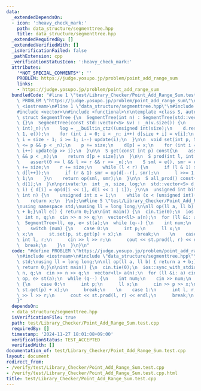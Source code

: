 ```yaml
---
data:
  _extendedDependsOn:
  - icon: ':heavy_check_mark:'
    path: data_structure/segmenttree.hpp
    title: data_structure/segmenttree.hpp
  _extendedRequiredBy: []
  _extendedVerifiedWith: []
  _isVerificationFailed: false
  _pathExtension: cpp
  _verificationStatusIcon: ':heavy_check_mark:'
  attributes:
    '*NOT_SPECIAL_COMMENTS*': ''
    PROBLEM: https://judge.yosupo.jp/problem/point_add_range_sum
    links:
    - https://judge.yosupo.jp/problem/point_add_range_sum
  bundledCode: "#line 1 \"test/Library_Checker/Point_Add_Range_Sum.test.cpp\"\n#define\
    \ PROBLEM \"https://judge.yosupo.jp/problem/point_add_range_sum\"\n\n#include\
    \ <iostream>\n#line 1 \"data_structure/segmenttree.hpp\"\n#include <cassert>\n\
    #include <vector>\n#include <functional>\n\ntemplate <class S, auto op, auto e>\
    \ struct SegmentTree {\n  SegmentTree(int n) : SegmentTree(std::vector<S>(n, e()))\
    \ {}\n  SegmentTree(const std::vector<S> &v) : _n(v.size()) {\n    size = bit_ceil((unsigned\
    \ int)_n);\n    log = __builtin_ctz((unsigned int)size);\n    d.resize(size <<\
    \ 1, e());\n    for (int i = 0; i < _n; i++) d[size + i] = v[i];\n    for (int\
    \ i = size - 1; i >= 1; i--) update(i);\n  }\n\n  void set(int p, S x){\n    assert(0\
    \ <= p && p < _n);\n    p += size;\n    d[p] = x;\n    for (int i = 1; i <= log;\
    \ i++) update(p >> i);\n  }\n\n  S get(const int p) const{\n    assert(0 <= p\
    \ && p < _n);\n    return d[p + size];\n  }\n\n  S prod(int l, int r) const{\n\
    \    assert(0 <= l && l <= r && r <= _n);\n    S sml = e(), smr = e();\n    l\
    \ += size;\n    r += size;\n    while (l < r) {\n      if (l & 1) sml = op(sml,\
    \ d[l++]);\n      if (r & 1) smr = op(d[--r], smr);\n      l >>= 1;\n      r >>=\
    \ 1;\n    }\n    return op(sml, smr);\n  }\n\n  S all_prod() const{\n    return\
    \ d[1];\n  }\n\nprivate:\n  int _n, size, log;\n  std::vector<S> d;\n  void update(int\
    \ i) { d[i] = op(d[i << 1], d[i << 1 | 1]); }\n\n  unsigned int bit_ceil(unsigned\
    \ int n) {\n    unsigned int x = 1;\n    while (x < (unsigned int)(n)) x <<= 1;\n\
    \    return x;\n  }\n};\n#line 5 \"test/Library_Checker/Point_Add_Range_Sum.test.cpp\"\
    \nusing namespace std;\nusing ll = long long;\n\nll op(ll a, ll b) { return a\
    \ + b;}\nll e() { return 0;}\n\nint main() {\n  cin.tie(0);\n  ios::sync_with_stdio(0);\n\
    \  int n, q;\n  cin >> n >> q;\n  vector<ll> a(n);\n  for (ll &i: a) cin >> i;\n\
    \  SegmentTree<ll, op, e> st(a);\n  while (q--) {\n    int num;\n    cin >> num;\n\
    \    switch (num) {\n    case 0:\n      int p;\n      ll x;\n      cin >> p >>\
    \ x;\n      st.set(p, st.get(p) + x);\n      break;\n    \n    case 1:\n     \
    \ int l, r;\n      cin >> l >> r;\n      cout << st.prod(l, r) << endl;\n    \
    \  break;\n    }\n  }\n}\n"
  code: "#define PROBLEM \"https://judge.yosupo.jp/problem/point_add_range_sum\"\n\
    \n#include <iostream>\n#include \"data_structure/segmenttree.hpp\"\nusing namespace\
    \ std;\nusing ll = long long;\n\nll op(ll a, ll b) { return a + b;}\nll e() {\
    \ return 0;}\n\nint main() {\n  cin.tie(0);\n  ios::sync_with_stdio(0);\n  int\
    \ n, q;\n  cin >> n >> q;\n  vector<ll> a(n);\n  for (ll &i: a) cin >> i;\n  SegmentTree<ll,\
    \ op, e> st(a);\n  while (q--) {\n    int num;\n    cin >> num;\n    switch (num)\
    \ {\n    case 0:\n      int p;\n      ll x;\n      cin >> p >> x;\n      st.set(p,\
    \ st.get(p) + x);\n      break;\n    \n    case 1:\n      int l, r;\n      cin\
    \ >> l >> r;\n      cout << st.prod(l, r) << endl;\n      break;\n    }\n  }\n\
    }"
  dependsOn:
  - data_structure/segmenttree.hpp
  isVerificationFile: true
  path: test/Library_Checker/Point_Add_Range_Sum.test.cpp
  requiredBy: []
  timestamp: '2024-11-27 18:01:08+09:00'
  verificationStatus: TEST_ACCEPTED
  verifiedWith: []
documentation_of: test/Library_Checker/Point_Add_Range_Sum.test.cpp
layout: document
redirect_from:
- /verify/test/Library_Checker/Point_Add_Range_Sum.test.cpp
- /verify/test/Library_Checker/Point_Add_Range_Sum.test.cpp.html
title: test/Library_Checker/Point_Add_Range_Sum.test.cpp
---
```


